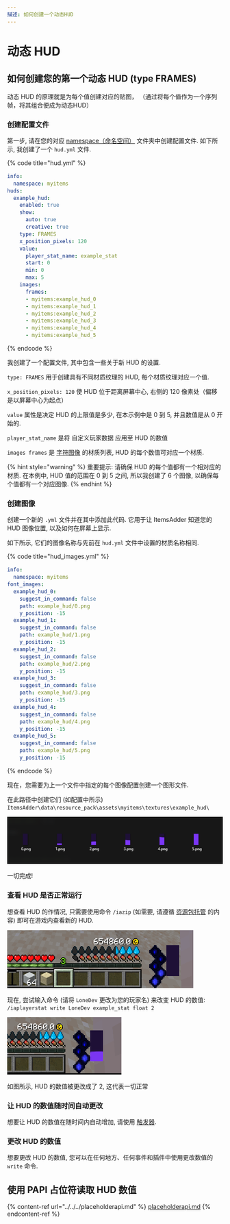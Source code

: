 ```yaml
---
描述: 如何创建一个动态HUD
---
```


# 动态 HUD

## 如何创建您的第一个动态 HUD (type FRAMES)

动态 HUD 的原理就是为每个值创建对应的贴图，
（通过将每个值作为一个序列帧，将其组合便成为动态HUD）

### 创建配置文件

第一步, 请在您的对应 [namespace（命名空间）](../../basic-concepts/namespace/) 文件夹中创建配置文件.
如下所示, 我创建了一个 `hud.yml` 文件.

{% code title="hud.yml" %}
```yaml
info:
  namespace: myitems
huds:
  example_hud:
    enabled: true
    show:
      auto: true
      creative: true
    type: FRAMES
    x_position_pixels: 120
    value:
      player_stat_name: example_stat
      start: 0
      min: 0
      max: 5
    images:
      frames:
      - myitems:example_hud_0
      - myitems:example_hud_1
      - myitems:example_hud_2
      - myitems:example_hud_3
      - myitems:example_hud_4
      - myitems:example_hud_5
```
{% endcode %}

我创建了一个配置文件, 其中包含一些关于新 HUD 的设置.

`type: FRAMES` 用于创建具有不同材质纹理的 HUD, 每个材质纹理对应一个值.

`x_position_pixels: 120` 使 HUD 位于距离屏幕中心, 右侧的 120 像素处（偏移是以屏幕中心为起点）

`value` 属性是决定 HUD 的上限值是多少, 在本示例中是 0 到 5, 并且数值是从 0 开始的.

`player_stat_name` 是将 自定义玩家数据 应用至 HUD 的数值

`images frames` 是 [字符图像](../../font-images/) 的材质列表, HUD 的每个数值可对应一个材质.

{% hint style="warning" %}
重要提示: 请确保 HUD 的每个值都有一个相对应的材质. 在本例中, HUD 值的范围在 0 到 5 之间, 所以我创建了 6 个图像, 以确保每个值都有一个对应图像.&#x20;
{% endhint %}

### 创建图像

创建一个新的 `.yml` 文件并在其中添加此代码. 
它用于让 ItemsAdder 知道您的 HUD 图像位置, 以及如何在屏幕上显示.

如下所示, 它们的图像名称与先前在 `hud.yml` 文件中设置的材质名称相同.

{% code title="hud_images.yml" %}
```yaml
info:
  namespace: myitems
font_images:
  example_hud_0:
    suggest_in_command: false
    path: example_hud/0.png
    y_position: -15
  example_hud_1:
    suggest_in_command: false
    path: example_hud/1.png
    y_position: -15
  example_hud_2:
    suggest_in_command: false
    path: example_hud/2.png
    y_position: -15
  example_hud_3:
    suggest_in_command: false
    path: example_hud/3.png
    y_position: -15
  example_hud_4:
    suggest_in_command: false
    path: example_hud/4.png
    y_position: -15
  example_hud_5:
    suggest_in_command: false
    path: example_hud/5.png
    y_position: -15
```
{% endcode %}

现在，您需要为上一个文件中指定的每个图像配置创建一个图形文件.

在此路径中创建它们 (如配置中所示) `ItemsAdder\data\resource_pack\assets\myitems\textures\example_hud\`

![](<../../../../.gitbook/assets/image (50) (1) (1) (1) (1).png>)

一切完成!

### 查看 HUD 是否正常运行

想查看 HUD 的作情况, 只需要使用命令 `/iazip` (如需要, 请遵循 [资源包托管](../../../resourcepack-hosting/) 的内容) 
即可在游戏内查看新的 HUD.

![](<../../../../.gitbook/assets/image (47) (1) (1).png>)

现在, 尝试输入命令 (请将 `LoneDev` 更改为您的玩家名) 来改变 HUD 的数值:
 `/iaplayerstat write LoneDev example_stat float 2`

![](<../../../../.gitbook/assets/image (40) (1).png>)

如图所示, HUD 的数值被更改成了 2, 这代表一切正常

### 让 HUD 的数值随时间自动更改

想要让 HUD 的数值在随时间内自动增加, 请使用 [触发器](../trigger-value-change.md).

### 更改 HUD 的数值

想要更改 HUD 的数值, 您可以在任何地方、任何事件和插件中使用更改数值的 `write` 命令.

## 使用 PAPI 占位符读取 HUD 数值

{% content-ref url="../../../placeholderapi.md" %}
[placeholderapi.md](../../../placeholderapi.md)
{% endcontent-ref %}
